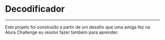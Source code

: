 # Decodificador
---

Este projeto foi construído a partir de um desafio que uma amiga fez na Alura Challenge eu resolvi fazer também para aprender.
